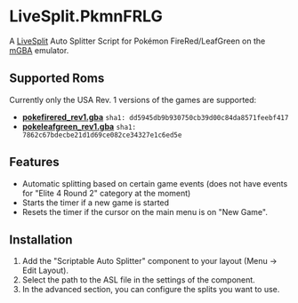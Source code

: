 # LiveSplit.PkmnFRLG

A [LiveSplit](https://livesplit.org/) Auto Splitter Script for Pokémon FireRed/LeafGreen on the [mGBA](https://mgba.io/) emulator.

## Supported Roms

Currently only the USA Rev. 1 versions of the games are supported:

- [**pokefirered_rev1.gba**](https://datomatic.no-intro.org/?page=show_record&s=23&n=1672) `sha1: dd5945db9b930750cb39d00c84da8571feebf417`
- [**pokeleafgreen_rev1.gba**](https://datomatic.no-intro.org/index.php?page=show_record&s=23&n=1668) `sha1: 7862c67bdecbe21d1d69ce082ce34327e1c6ed5e`

## Features

- Automatic splitting based on certain game events (does not have events for "Elite 4 Round 2" category at the moment)
- Starts the timer if a new game is started
- Resets the timer if the cursor on the main menu is on "New Game".

## Installation

1. Add the "Scriptable Auto Splitter" component to your layout (Menu -> Edit Layout).
2. Select the path to the ASL file in the settings of the component.
3. In the advanced section, you can configure the splits you want to use.
